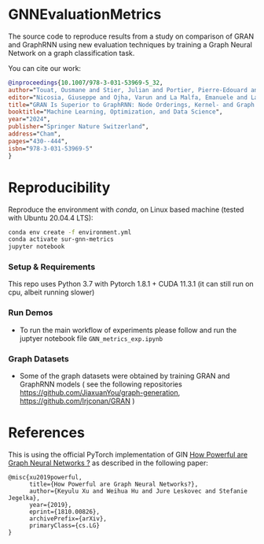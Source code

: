 # GNNEvaluationMetrics
The source code to reproduce results from a study on comparison of GRAN and GraphRNN using new evaluation techniques by training a Graph Neural Network on a graph classification task. 

You can cite our work:
```bibtex
@inproceedings{10.1007/978-3-031-53969-5_32,
author="Touat, Ousmane and Stier, Julian and Portier, Pierre-Edouard and Granitzer, Michael",
editor="Nicosia, Giuseppe and Ojha, Varun and La Malfa, Emanuele and La Malfa, Gabriele and Pardalos, Panos M.and Umeton, Renato",
title="GRAN Is Superior to GraphRNN: Node Orderings, Kernel- and Graph Embeddings-Based Metrics for Graph Generators",
booktitle="Machine Learning, Optimization, and Data Science",
year="2024",
publisher="Springer Nature Switzerland",
address="Cham",
pages="430--444",
isbn="978-3-031-53969-5"
}
```


# Reproducibility
Reproduce the environment with *conda*, on Linux based machine (tested with Ubuntu 20.04.4 LTS):
```bash
conda env create -f environment.yml
conda activate sur-gnn-metrics
jupyter notebook
```

### Setup & Requirements

This repo uses Python 3.7 with Pytorch 1.8.1 + CUDA 11.3.1 (it can still run on cpu, albeit running slower)

### Run Demos

* To run the main workflow of experiments please follow and run the juptyer notebook file ```GNN_metrics_exp.ipynb```

### Graph Datasets

* Some of the graph datasets were obtained by training GRAN and GraphRNN models ( see the following repositories https://github.com/JiaxuanYou/graph-generation, https://github.com/lrjconan/GRAN )

# References
This is using the official PyTorch implementation of GIN [How Powerful are Graph Neural Networks ?](https://github.com/weihua916/powerful-gnns) as described in the following paper:

```
@misc{xu2019powerful,
      title={How Powerful are Graph Neural Networks?}, 
      author={Keyulu Xu and Weihua Hu and Jure Leskovec and Stefanie Jegelka},
      year={2019},
      eprint={1810.00826},
      archivePrefix={arXiv},
      primaryClass={cs.LG}
}
```
